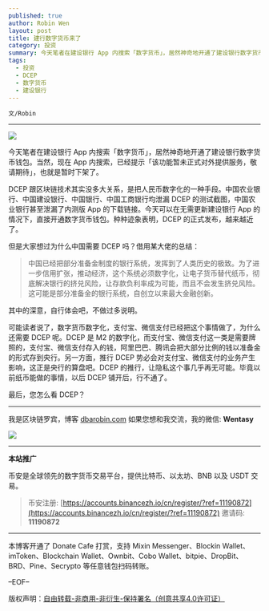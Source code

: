 ```yaml
---
published: true
author: Robin Wen
layout: post
title: 建行数字货币来了
category: 投资
summary: 今天笔者在建设银行 App 内搜索「数字货币」，居然神奇地开通了建设银行数字货币钱包。当然，现在 App 内搜索，已经提示「该功能暂未正式对外提供服务，敬请期待」，也就是暂时下架了。可能读者说了，数字货币数字化，支付宝、微信支付已经把这个事情做了，为什么还需要 DCEP 呢。DCEP 是 M2 的数字化，而支付宝、微信支付这一类是需要牌照的，支付宝、微信支付存入的钱，阿里巴巴、腾讯会把大部分比例的钱以准备金的形式存到央行。另一方面，推行 DCEP 势必会对支付宝、微信支付的业务产生影响，这正是央行的算盘吧。DCEP 的推行，让隐私这个事几乎再无可能。毕竟以前纸币能做的事情，以后 DCEP 铺开后，行不通了。最后，您怎么看 DCEP？
tags:
  - 投资
  - DCEP
  - 数字货币
  - 建设银行
---
```


`文/Robin`

***

![](https://cdn.dbarobin.com/h0vt8vh.png)

今天笔者在建设银行 App 内搜索「数字货币」，居然神奇地开通了建设银行数字货币钱包。当然，现在 App 内搜索，已经提示「该功能暂未正式对外提供服务，敬请期待」，也就是暂时下架了。

DCEP 跟区块链技术其实没多大关系，是把人民币数字化的一种手段。中国农业银行、中国建设银行、中国银行、中国工商银行均泄漏 DCEP 的测试截图，中国农业银行甚至泄漏了内测版 App 的下载链接。今天可以在无需更新建设银行 App 的情况下，直接开通数字货币钱包。种种迹象表明，DCEP 的正式发布，越来越近了。

但是大家想过为什么中国需要 DCEP 吗？借用某大佬的总结：

> 中国已经把部分准备金制度的银行系统，发挥到了人类历史的极致。为了进一步信用扩张，推动经济，这个系统必须数字化，让电子货币替代纸币，彻底解决银行的挤兑风险，让存款负利率成为可能，而且不会发生挤兑风险。这可能是部分准备金的银行系统，自创立以来最大金融创新。

其中的深意，自行体会吧，不做过多说明。

可能读者说了，数字货币数字化，支付宝、微信支付已经把这个事情做了，为什么还需要 DCEP 呢。DCEP 是 M2 的数字化，而支付宝、微信支付这一类是需要牌照的，支付宝、微信支付存入的钱，阿里巴巴、腾讯会把大部分比例的钱以准备金的形式存到央行。另一方面，推行 DCEP 势必会对支付宝、微信支付的业务产生影响，这正是央行的算盘吧。DCEP 的推行，让隐私这个事几乎再无可能。毕竟以前纸币能做的事情，以后 DCEP 铺开后，行不通了。

最后，您怎么看 DCEP？

***

我是区块链罗宾，博客 [dbarobin.com](https://dbarobin.com/)
如果您想和我交流，我的微信: **Wentasy**

![](https://cdn.dbarobin.com/v4yywe2.png)

***

**本站推广**

币安是全球领先的数字货币交易平台，提供比特币、以太坊、BNB 以及 USDT 交易。

> 币安注册: [https://accounts.binancezh.io/cn/register/?ref=11190872](https://accounts.binancezh.io/cn/register/?ref=11190872)
> 邀请码: **11190872**

***

本博客开通了 Donate Cafe 打赏，支持 Mixin Messenger、Blockin Wallet、imToken、Blockchain Wallet、Ownbit、Cobo Wallet、bitpie、DropBit、BRD、Pine、Secrypto 等任意钱包扫码转账。

<center>
    <div class="--donate-button"
         data-button-id="f8b9df0d-af9a-460d-8258-d3f435445075"
    ></div>
</center>

–EOF–

版权声明：[自由转载-非商用-非衍生-保持署名（创意共享4.0许可证）](http://creativecommons.org/licenses/by-nc-nd/4.0/deed.zh)